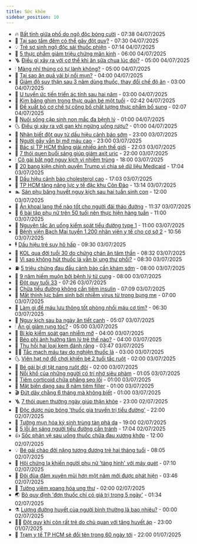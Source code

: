 ```yaml
---
title: Sức khỏe
sidebar_position: 10
---
```


<!-- vnexpress-suc-khoe:START -->
- 🔥 [Bất tỉnh giữa phố do ngộ độc bóng cười](https://vnexpress.net/bat-tinh-giua-pho-do-ngo-doc-bong-cuoi-4910123.html) - 07:38 04/07/2025
- 🥰 [Tại sao tắm đêm có thể gây đột quỵ?](https://vnexpress.net/tai-sao-tam-dem-co-the-gay-dot-quy-4910128.html) - 07:30 04/07/2025
- 💡 [Trẻ sơ sinh ngộ độc sái thuốc phiện](https://vnexpress.net/tre-so-sinh-ngo-doc-sai-thuoc-phien-4910086.html) - 07:14 04/07/2025
- 🤗 [5 thực phẩm giảm triệu chứng mãn kinh](https://vnexpress.net/5-thuc-pham-giam-trieu-chung-man-kinh-4909734.html) - 06:00 04/07/2025
- 🪜 [Điều gì xảy ra với cơ thể khi ăn sữa chua lúc đói?](https://vnexpress.net/dieu-gi-xay-ra-voi-co-the-khi-an-sua-chua-luc-doi-4910017.html) - 05:00 04/07/2025
- 🕯 [Màng nhĩ thủng có tự lành không?](https://vnexpress.net/mang-nhi-thung-co-tu-lanh-khong-4910008.html) - 05:00 04/07/2025
- 🤭 [Tại sao ăn quả vải bị nổi mụn?](https://vnexpress.net/tai-sao-an-qua-vai-bi-noi-mun-4909978.html) - 04:00 04/07/2025
- 👀 [Giảm độ suy thận sau 3 năm dùng thuốc, thay đổi chế độ ăn](https://vnexpress.net/giam-do-suy-than-sau-3-nam-dung-thuoc-thay-doi-che-do-an-4909954.html) - 03:00 04/07/2025
- 🌋 [U tuyến ức tiến triển ác tính sau hai năm](https://vnexpress.net/u-tuyen-uc-tien-trien-ac-tinh-sau-hai-nam-4909872.html) - 03:00 04/07/2025
- 🫶 [Kim băng ghim trong thực quản bé một tuổi](https://vnexpress.net/kim-bang-ghim-trong-thuc-quan-be-mot-tuoi-4909911.html) - 02:42 04/07/2025
- 🦆 [Đề xuất bỏ cơ chế tự công bố chất lượng thực phẩm bổ sung](https://vnexpress.net/bo-y-te-de-xuat-thuc-pham-bo-sung-khong-duoc-tu-cong-bo-4909907.html) - 02:07 04/07/2025
- 🚀 [Nuôi sống cặp sinh non mắc đa bệnh lý](https://vnexpress.net/nuoi-song-cap-sinh-non-mac-da-benh-ly-4909873.html) - 01:00 04/07/2025
- 🌜 [Điều gì xảy ra với gan khi ngừng uống rượu?](https://vnexpress.net/dieu-gi-xay-ra-voi-gan-khi-ngung-uong-ruou-4909756.html) - 01:00 04/07/2025
- 🧰 [Nhận biết đột quỵ từ dấu hiệu cảnh báo sớm](https://vnexpress.net/nhan-biet-dot-quy-tu-dau-hieu-canh-bao-som-4909291.html) - 23:00 03/07/2025
- 💫 [Người gầy vẫn bị mỡ máu cao](https://vnexpress.net/suc-khoe-cam-nang-mo-mau-cao-o-nguoi-gay-4908529.html) - 23:00 03/07/2025
- 🌝 [Bác sĩ TP HCM thắng giải nhiếp ảnh thế giới](https://vnexpress.net/bac-si-tp-hcm-thang-giai-nhiep-anh-the-gioi-4909494.html) - 22:03 03/07/2025
- 🗽 [7 thói quen buổi sáng giúp giảm axit uric](https://vnexpress.net/7-thoi-quen-buoi-sang-giup-giam-axit-uric-4908748.html) - 22:00 03/07/2025
- 🕯 [Cô gái bất ngờ nguy kịch vì nhiễm trùng](https://vnexpress.net/co-gai-bat-ngo-nguy-kich-vi-nhiem-trung-4909730.html) - 18:00 03/07/2025
- 🦅 [20 bang kiện chính quyền Trump vì chia sẻ dữ liệu Medicaid](https://vnexpress.net/20-bang-kien-chinh-quyen-trump-vi-chia-se-du-lieu-medicaid-4909735.html) - 17:04 03/07/2025
- 🦆 [Dấu hiệu cảnh báo cholesterol cao](https://vnexpress.net/suc-khoe-cam-nang-dau-hieu-canh-bao-cholesterol-cao-4909107.html) - 17:03 03/07/2025
- 🎊 [TP HCM tăng năng lực y tế đặc khu Côn Đảo](https://vnexpress.net/tp-hcm-tang-nang-luc-y-te-dac-khu-con-dao-4909812.html) - 13:14 03/07/2025
- 🏊 [Sản phụ băng huyết nguy kịch sau hai tuần sinh con](https://vnexpress.net/san-phu-bang-huyet-nguy-kich-sau-hai-tuan-sinh-con-4909508.html) - 12:00 03/07/2025
- 📝 [Ăn khoai lang thế nào tốt cho người đái tháo đường](https://vnexpress.net/an-khoai-lang-the-nao-tot-cho-nguoi-dai-thao-duong-4909121.html) - 11:37 03/07/2025
- 💯 [6 bài tập phụ nữ trên 50 tuổi nên thực hiện hàng tuần](https://vnexpress.net/6-bai-tap-phu-nu-tren-50-tuoi-nen-thuc-hien-hang-tuan-4909575.html) - 11:00 03/07/2025
- 🌊 [Nguyên tắc ăn uống kiểm soát tiểu đường type 1](https://vnexpress.net/nguyen-tac-an-uong-kiem-soat-tieu-duong-type-1-4909521.html) - 11:00 03/07/2025
- 🚀 [Bệnh viện Bạch Mai tuyển 1.200 nhân viên y tế cho cơ sở 2](https://vnexpress.net/benh-vien-bach-mai-tuyen-1-200-nhan-vien-y-te-cho-co-so-2-4909770.html) - 10:56 03/07/2025
- 🕴 [Dấu hiệu trẻ suy hô hấp](https://vnexpress.net/dau-hieu-tre-suy-ho-hap-4909705.html) - 09:30 03/07/2025
- 🗽 [KOL qua đời tuổi 30 do chứng chán ăn tâm thần](https://vnexpress.net/kol-qua-doi-tuoi-30-do-chung-chan-an-tam-than-4909668.html) - 08:32 03/07/2025
- 🎡 [Vì sao không hút thuốc lá vẫn bị ung thư phổi?](https://vnexpress.net/vi-sao-khong-hut-thuoc-la-van-bi-ung-thu-phoi-4909661.html) - 08:30 03/07/2025
- ⛽️ [5 triệu chứng đau đầu cảnh báo cần khám sớm](https://vnexpress.net/5-trieu-chung-dau-dau-canh-bao-can-kham-som-4909666.html) - 08:00 03/07/2025
- 🦆 [9 năm hiếm muộn bởi bệnh lý tử cung](https://vnexpress.net/9-nam-hiem-muon-boi-benh-ly-tu-cung-4909617.html) - 08:00 03/07/2025
- 🤩 [Đột quỵ tuổi 33](https://vnexpress.net/dot-quy-tuoi-33-4909530.html) - 07:26 03/07/2025
- 🦒 [Chữa tiểu đường không cần tiêm insulin](https://vnexpress.net/suc-khoe-cam-nang-chua-tieu-duong-khong-can-tiem-insulin-4909628.html) - 07:09 03/07/2025
- 💫 [Mất thính lực bẩm sinh bởi nhiễm virus từ trong bụng mẹ](https://vnexpress.net/mat-thinh-luc-bam-sinh-boi-nhiem-virus-tu-trong-bung-me-4909627.html) - 07:00 03/07/2025
- 🐘 [Làm gì để máu lưu thông tốt phòng nhồi máu cơ tim?](https://vnexpress.net/lam-gi-de-mau-luu-thong-tot-phong-nhoi-mau-co-tim-4909522.html) - 06:30 03/07/2025
- 🚀 [Nguy kịch sau ba ngày ăn tiết canh](https://vnexpress.net/nguy-kich-sau-ba-ngay-an-tiet-canh-4909540.html) - 05:07 03/07/2025
- 🕯 [Ăn gì giảm rụng tóc?](https://vnexpress.net/an-gi-giam-rung-toc-4909595.html) - 05:00 03/07/2025
- 🦏 [Bí kíp kiểm soát gan nhiễm mỡ](https://vnexpress.net/bi-kip-kiem-soat-gan-nhiem-mo-4909517.html) - 04:00 03/07/2025
- 🦄 [Béo phì ảnh hưởng tâm lý trẻ thế nào?](https://vnexpress.net/beo-phi-anh-huong-tam-ly-tre-the-nao-4909504.html) - 04:00 03/07/2025
- 🦒 [Thu hồi hai loại kem đánh răng](https://vnexpress.net/thu-hoi-hai-loai-kem-danh-rang-4909480.html) - 03:47 03/07/2025
- 👨‍🏫 [Tắc mạch máu tay do nghiện thuốc lá](https://vnexpress.net/tac-mach-mau-tay-do-nghien-thuoc-la-4909443.html) - 03:00 03/07/2025
- 🌜 [Viên hạt nở đồ chơi khiến bé 2 tuổi tắc ruột](https://vnexpress.net/hoc-di-vat-vien-hat-no-do-choi-khien-be-2-tuoi-tac-ruot-4909440.html) - 02:00 03/07/2025
- 🚀 [Bé gái bị dị tật nang ruột đôi](https://vnexpress.net/be-gai-bi-di-tat-nang-ruot-doi-4909426.html) - 02:00 03/07/2025
- 💃 [Nỗi khổ của những người có trí nhớ siêu phàm](https://vnexpress.net/noi-kho-cua-nhung-nguoi-co-tri-nho-sieu-pham-4909256.html) - 01:05 03/07/2025
- 💯 [Tiêm corticoid chữa phẳng sẹo lồi](https://vnexpress.net/tiem-corticoid-chua-phang-seo-loi-4909305.html) - 01:00 03/07/2025
- 🤔 [Mặt biến dạng sau 8 năm tiêm filler](https://vnexpress.net/mat-bien-dang-sau-8-nam-tiem-filler-4909301.html) - 01:00 03/07/2025
- 🎬 [Đứt dây chằng 6 tháng mà không biết](https://vnexpress.net/dut-day-chang-6-thang-ma-khong-biet-4909293.html) - 01:00 03/07/2025
- 🪜 [7 thói quen thường ngày giúp thận khỏe](https://vnexpress.net/7-thoi-quen-thuong-ngay-giup-than-khoe-4908589.html) - 23:00 02/07/2025
- 🦣 [Độc dược núp bóng &#39;thuốc gia truyền trị tiểu đường&#39;](https://vnexpress.net/doc-duoc-nup-bong-thuoc-gia-truyen-tri-tieu-duong-4908535.html) - 22:00 02/07/2025
- 🧐 [Tưởng mụn hóa ký sinh trùng tàn phá da](https://vnexpress.net/tuong-mun-hoa-ky-sinh-trung-tan-pha-da-4909038.html) - 19:00 02/07/2025
- 🤡 [5 lỗi ăn sáng người tiểu đường cần tránh](https://vnexpress.net/suc-khoe-cam-nang-5-loi-an-sang-can-tranh-neu-ban-bi-tieu-duong-4907930.html) - 17:04 02/07/2025
- 👍 [Sốc phản vệ sau uống thuốc chữa đau xương khớp](https://vnexpress.net/soc-phan-ve-sau-uong-thuoc-chua-dau-xuong-khop-4909219.html) - 12:00 02/07/2025
- 💡 [Bé gái chào đời nặng tương đương trẻ hai tháng tuổi](https://vnexpress.net/be-gai-chao-doi-nang-tuong-duong-tre-hai-thang-tuoi-4909209.html) - 08:05 02/07/2025
- 💯 [Hội chứng lạ khiến người phụ nữ &#39;tàng hình&#39; với máy quét](https://vnexpress.net/hoi-chung-la-khien-nguoi-mac-tang-hinh-voi-may-quet-4909117.html) - 07:10 02/07/2025
- 🧠 [Đôi đũa đâm xuyên mũi hơn một năm mới được phát hiện](https://vnexpress.net/doi-dua-dam-xuyen-mui-hon-mot-nam-moi-duoc-phat-hien-4909020.html) - 03:46 02/07/2025
- 🎡 [Tưởng viêm xoang hóa ung thư](https://vnexpress.net/tuong-viem-xoang-hoa-ung-thu-4908878.html) - 02:00 02/07/2025
- 🌏 [Bỏ quy định &#39;đơn thuốc chỉ có giá trị trong 5 ngày&#39;](https://vnexpress.net/bo-quy-dinh-don-thuoc-chi-co-gia-tri-trong-5-ngay-4908765.html) - 01:34 02/07/2025
- ⚗️ [Lượng đường huyết của người bình thường là bao nhiêu?](https://vnexpress.net/suc-khoe-cam-nang-luong-duong-huyet-cua-nguoi-binh-thuong-la-bao-nhieu-4908787.html) - 00:00 02/07/2025
- 👨‍🏫 [Đột quỵ khi còn rất trẻ do chủ quan với tăng huyết áp](https://vnexpress.net/dot-quy-khi-con-rat-tre-do-chu-quan-voi-tang-huyet-ap-4907936.html) - 23:00 01/07/2025
- 🤖 [Trạm y tế TP HCM sẽ đổi tên trong 60 ngày tới](https://vnexpress.net/tram-y-te-tp-hcm-se-doi-ten-trong-60-ngay-toi-4908567.html) - 22:00 01/07/2025<!-- vnexpress-suc-khoe:END -->

